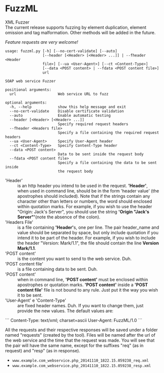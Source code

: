 FuzzML
======

XML Fuzzer 
<br>The current release supports fuzzing by element duplication, element omission and tag malformation. Other methods will be added in the future.


*Feature requests are very welcome!*

```
usage: fuzzml.py [-h] [--no-cert-validate] [--auto]
                 [--header [<Header> [<Header> ...]] | --fheader <Header
                 file>] [--ua <User-Agent>] [--ct <Content-Type>]
                 [--data <POST content> | --fdata <POST content file>]
                 url

SOAP web service Fuzzer

positional arguments:
  url                   Web service URL to fuzz

optional arguments:
  -h, --help            show this help message and exit
  --no-cert-validate    Disable certificate validation
  --auto                Enable automatic testing
  --header [<Header> [<Header> ...]]
                        Specify required request headers
  --fheader <Headers file>
                        Specify a file containing the required request headers
  --ua <User-Agent>     Specify User-Agent header
  --ct <Content-Type>   Specify Content-Type header
  --data <POST content>
                        Data to be sent inside the request body
  --fdata <POST content file>
                        Specify a file containing the data to be sent inside
                        the request body
```

<dl>
<dt>'Header'
</dt>
<dd>is an http header you intend to be used in the request. <b>'Header'</b>, when used in command line, should be in the form 'header value' (the apostrophes should included). Note that if the strings contain any character other than letters or numbers, the word should enclosed within quotation marks. For example, if you wish to use the header "Origin: Jack's Server", you should use the string <b>'Origin "Jack's Server"'</b>(note the absence of the colon).
</dd>


<dt>'Headers File'
</dt>
<dd>is a file containing <b>'Header'</b>s, one per line. The pair header_name and value should be separated by space, but only include quotation if you intend it to be part of the header. For example, if you wish to include the header "Version: Mark/1.1", the file should contain the line <b>Version Mark/1.1</b>.
</dd>

<dt>'POST content'
</dt>
<dd>is the content you want to send to the web service. Duh.
</dd>

<dt>'POST content file'
</dt>
<dd>is a file containing data to be sent. Duh.
</dd>

<dt>'POST content'
</dt>
<dd>when in command line, <b>'POST content'</b> must be enclosed within apostrophes or quotation marks. <b>'POST content'</b> inside a <b>'POST content file'</b> file is not bound to any rule. Just put it the way you wish it to be sent.
</dd>

<dt>'User-Agent' e 'Content-Type'
</dt>
<dd>are fixed header names. Duh. If you want to change them, just provide the new values. The default values are:
</dd>
</dl>
```
Content-Type: text/xml; charset=ascii
User-Agent: FuzzML/1.0
```

All the requests and their respective responses will be saved under a folder named "requests" (created by the tool). Files will be named after the url of the web service and the time that the request was made. You will see that the pair will have the same name, except for the suffixes "req" (as in request) and "resp" (as in response).
  * `www.example.com_webservice.php_20141110_1822.15.059238_req.xml`
  * `www.example.com_webservice.php_20141110_1822.15.059238_resp.xml`

